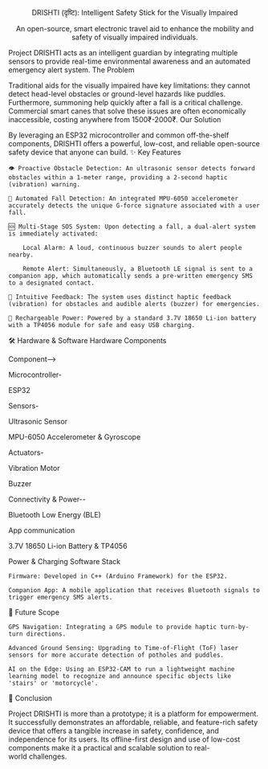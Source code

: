 <div align="center">
DRISHTI (दृष्टि): Intelligent Safety Stick for the Visually Impaired

An open-source, smart electronic travel aid to enhance the mobility and safety of visually impaired individuals.

</div>

Project DRISHTI acts as an intelligent guardian by integrating multiple sensors to provide real-time environmental awareness and an automated emergency alert system.
The Problem

Traditional aids for the visually impaired have key limitations: they cannot detect head-level obstacles or ground-level hazards like puddles. Furthermore, summoning help quickly after a fall is a critical challenge. Commercial smart canes that solve these issues are often economically inaccessible, costing anywhere from 1500₹-2000₹.
Our Solution

By leveraging an ESP32 microcontroller and common off-the-shelf components, DRISHTI offers a powerful, low-cost, and reliable open-source safety device that anyone can build.
✨ Key Features

    👁 Proactive Obstacle Detection: An ultrasonic sensor detects forward obstacles within a 1-meter range, providing a 2-second haptic (vibration) warning.

    🤸 Automated Fall Detection: An integrated MPU-6050 accelerometer accurately detects the unique G-force signature associated with a user fall.

    🆘 Multi-Stage SOS System: Upon detecting a fall, a dual-alert system is immediately activated:

        Local Alarm: A loud, continuous buzzer sounds to alert people nearby.

        Remote Alert: Simultaneously, a Bluetooth LE signal is sent to a companion app, which automatically sends a pre-written emergency SMS to a designated contact.

    💬 Intuitive Feedback: The system uses distinct haptic feedback (vibration) for obstacles and audible alerts (buzzer) for emergencies.

    🔋 Rechargeable Power: Powered by a standard 3.7V 18650 Li-ion battery with a TP4056 module for safe and easy USB charging.

🛠 Hardware & Software
Hardware Components

Component-->

Microcontroller-
	
ESP32

Sensors-

Ultrasonic Sensor

MPU-6050 Accelerometer & Gyroscope

Actuators-
	
Vibration Motor

Buzzer

Connectivity & Power--

Bluetooth Low Energy (BLE)
	
App communication

3.7V 18650 Li-ion Battery & TP4056
	

Power & Charging
Software Stack

    Firmware: Developed in C++ (Arduino Framework) for the ESP32.

    Companion App: A mobile application that receives Bluetooth signals to trigger emergency SMS alerts.

🚀 Future Scope

    GPS Navigation: Integrating a GPS module to provide haptic turn-by-turn directions.

    Advanced Ground Sensing: Upgrading to Time-of-Flight (ToF) laser sensors for more accurate detection of potholes and puddles.

    AI on the Edge: Using an ESP32-CAM to run a lightweight machine learning model to recognize and announce specific objects like 'stairs' or 'motorcycle'.

📜 Conclusion

Project DRISHTI is more than a prototype; it is a platform for empowerment. It successfully demonstrates an affordable, reliable, and feature-rich safety device that offers a tangible increase in safety, confidence, and independence for its users. Its offline-first design and use of low-cost components make it a practical and scalable solution to real-world challenges.
